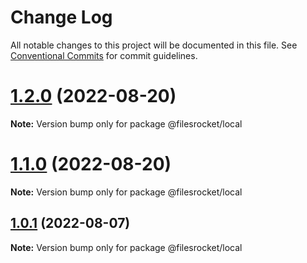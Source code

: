 # Change Log

All notable changes to this project will be documented in this file.
See [Conventional Commits](https://conventionalcommits.org) for commit guidelines.

# [1.2.0](https://github.com/Filesrocket/filesrocket/compare/v1.0.1...v1.2.0) (2022-08-20)

**Note:** Version bump only for package @filesrocket/local





# [1.1.0](https://github.com/Filesrocket/filesrocket/compare/v1.0.1...v1.1.0) (2022-08-20)

**Note:** Version bump only for package @filesrocket/local






## [1.0.1](https://github.com/Filesrocket/filesrocket/compare/v1.0.0...v1.0.1) (2022-08-07)

**Note:** Version bump only for package @filesrocket/local
